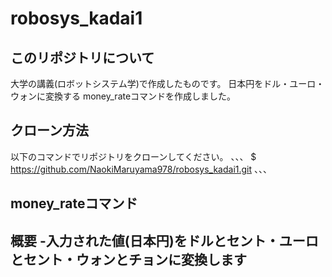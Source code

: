 # robosys_kadai1

## このリポジトリについて
大学の講義(ロボットシステム学)で作成したものです。
日本円をドル・ユーロ・ウォンに変換する
money_rateコマンドを作成しました。

## クローン方法
以下のコマンドでリポジトリをクローンしてください。
、、、
$ https://github.com/NaokiMaruyama978/robosys_kadai1.git
、、、

## money_rateコマンド
概要
-入力された値(日本円)をドルとセント・ユーロとセント・ウォンとチョンに変換します
-

